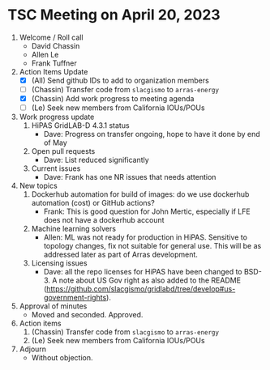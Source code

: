 # TSC Meeting on April 20, 2023

1. Welcome / Roll call
   - David Chassin
   - Allen Le 
   - Frank Tuffner
3. Action Items Update
   - [x] (All) Send github IDs to add to organization members
   - [ ] (Chassin) Transfer code from `slacgismo` to `arras-energy`
   - [x] (Chassin) Add work progress to meeting agenda
   - [ ] (Le) Seek new members from California IOUs/POUs
4. Work progress update
   1. HiPAS GridLAB-D 4.3.1 status
      - Dave: Progress on transfer ongoing, hope to have it done by end of May
   2. Open pull requests
      - Dave: List reduced significantly
   3. Current issues
      - Dave: Frank has one NR issues that needs attention
5. New topics 
   1. Dockerhub automation for build of images: do we use dockerhub automation (cost) or GitHub actions?
      - Frank: This is good question for John Mertic, especially if LFE does not have a dockerhub account
   2. Machine learning solvers
      - Allen: ML was not ready for production in HiPAS. Sensitive to topology changes, fix not suitable for general use. This will be as addressed later as part of Arras development.
   3. Licensing issues
      - Dave: all the repo licenses for HiPAS have been changed to BSD-3. A note about US Gov right as also added to the README (https://github.com/slacgismo/gridlabd/tree/develop#us-government-rights).
6. Approval of minutes
   - Moved and seconded. Approved.
8. Action items 
   1. (Chassin) Transfer code from `slacgismo` to `arras-energy`
   2. (Le) Seek new members from California IOUs/POUs
9. Adjourn
   - Without objection.
